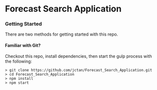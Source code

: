 # Forecast Search Application

### Getting Started

There are two methods for getting started with this repo.

#### Familiar with Git?
Checkout this repo, install dependencies, then start the gulp process with the following:

```
> git clone https://github.com/jctan/Forecast_Search_Application.git
> cd Forecast_Search_Application
> npm install
> npm start
```